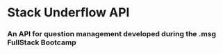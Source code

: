 # Stack Underflow API
### An API for question management developed during the .msg FullStack Bootcamp
